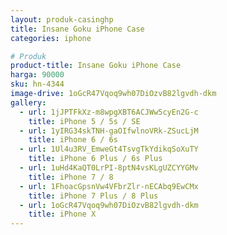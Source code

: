```yaml
---
layout: produk-casinghp
title: Insane Goku iPhone Case
categories: iphone

# Produk
product-title: Insane Goku iPhone Case
harga: 90000
sku: hn-4344
image-drive: 1oGcR47Vqoq9wh07DiOzvB82lgvdh-dkm
gallery:
  - url: 1jJPTFkXz-m8wpgXBT6ACJWw5cyEn2G-c
    title: iPhone 5 / 5s / SE
  - url: 1yIRG34skTNH-gaOIfwlnoVRk-ZSucLjM
    title: iPhone 6 / 6s
  - url: 1Ul4u3RV_EmweGt4TsvgTkYdikqSoXuTY
    title: iPhone 6 Plus / 6s Plus
  - url: 1uHd4KaQT0LrPI-8ptN4vsKLgUZCYYGMv
    title: iPhone 7 / 8
  - url: 1FhoacGpsnVw4VFbrZlr-nECAbq9EwCMx
    title: iPhone 7 Plus / 8 Plus
  - url: 1oGcR47Vqoq9wh07DiOzvB82lgvdh-dkm
    title: iPhone X
---
```

